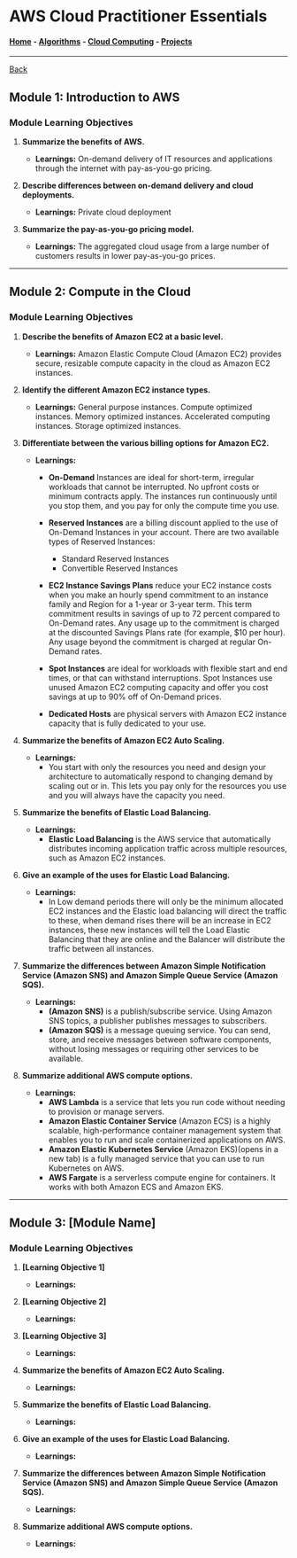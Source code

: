 # AWS Cloud Practitioner Essentials

#### [Home](index.md) - [Algorithms](Algorithms.md) - [Cloud Computing](CloudComputing.md) - [Projects](Projects.md)
---
[Back](CloudComputing.md)


## Module 1: Introduction to AWS

### Module Learning Objectives

1. **Summarize the benefits of AWS.**
    - **Learnings:** 
    On-demand delivery of IT resources and applications through the internet with pay-as-you-go pricing.

2. **Describe differences between on-demand delivery and cloud deployments.**
    - **Learnings:** 
    Private cloud deployment

3. **Summarize the pay-as-you-go pricing model.**
    - **Learnings:** 
    The aggregated cloud usage from a large number of customers results in lower pay-as-you-go prices.

---

## Module 2: Compute in the Cloud

### Module Learning Objectives

1. **Describe the benefits of Amazon EC2 at a basic level.**
    - **Learnings:** 
    Amazon Elastic Compute Cloud (Amazon EC2) provides secure, resizable compute capacity in the cloud as Amazon EC2 instances. 

2. **Identify the different Amazon EC2 instance types.**
    - **Learnings:** 
    General purpose instances.
    Compute optimized instances.
    Memory optimized instances.
    Accelerated computing instances.
    Storage optimized instances.

3. **Differentiate between the various billing options for Amazon EC2.**
    - **Learnings:** 
        - **On-Demand** Instances are ideal for short-term, irregular workloads that cannot be interrupted. No upfront costs or minimum contracts apply. The instances run continuously until you stop them, and you pay for only the compute time you use.

        - **Reserved Instances** are a billing discount applied to the use of On-Demand Instances in your account. There are two available types of Reserved Instances:

            - Standard Reserved Instances
            - Convertible Reserved Instances
        
        - **EC2 Instance Savings Plans** reduce your EC2 instance costs when you make an hourly spend commitment to an instance family and Region for a 1-year or 3-year term. This term commitment results in savings of up to 72 percent compared to On-Demand rates. Any usage up to the commitment is charged at the discounted Savings Plans rate (for example, $10 per hour). Any usage beyond the commitment is charged at regular On-Demand rates.

        - **Spot Instances** are ideal for workloads with flexible start and end times, or that can withstand interruptions. Spot Instances use unused Amazon EC2 computing capacity and offer you cost savings at up to 90% off of On-Demand prices.

        - **Dedicated Hosts** are physical servers with Amazon EC2 instance capacity that is fully dedicated to your use. 

4. **Summarize the benefits of Amazon EC2 Auto Scaling.**
    - **Learnings:** 
        - You start with only the resources you need and design your architecture to automatically respond to changing demand by scaling out or in. This lets you pay only for the resources you use and you will always have the capacity you need.

5. **Summarize the benefits of Elastic Load Balancing.**
    - **Learnings:** 
        - **Elastic Load Balancing** is the AWS service that automatically distributes incoming application traffic across multiple resources, such as Amazon EC2 instances. 

6. **Give an example of the uses for Elastic Load Balancing.**
    - **Learnings:** 
        - In Low demand periods there will only be the minimum allocated EC2 instances and the Elastic load balancing will direct the traffic to these, when demand rises there will be an increase in EC2 instances, these new instances will tell the Load Elastic Balancing that they are online and the Balancer will distribute the traffic between all instances.

7. **Summarize the differences between Amazon Simple Notification Service (Amazon SNS) and Amazon Simple Queue Service (Amazon SQS).**
    - **Learnings:** 
        - **(Amazon SNS)** is a publish/subscribe service. Using Amazon SNS topics, a publisher publishes messages to subscribers.
        - **(Amazon SQS)** is a message queuing service. You can send, store, and receive messages between software components, without losing messages or requiring other services to be available.

8. **Summarize additional AWS compute options.**
    - **Learnings:** 
        - **AWS Lambda** is a service that lets you run code without needing to provision or manage servers. 
        - **Amazon Elastic Container Service** (Amazon ECS) is a highly scalable, high-performance container management system that enables you to run and scale containerized applications on AWS. 
        - **Amazon Elastic Kubernetes Service** (Amazon EKS)(opens in a new tab) is a fully managed service that you can use to run Kubernetes on AWS. 
        - **AWS Fargate** is a serverless compute engine for containers. It works with both Amazon ECS and Amazon EKS.

---

## Module 3: [Module Name]

### Module Learning Objectives

1. **[Learning Objective 1]**
    - **Learnings:** 

2. **[Learning Objective 2]**
    - **Learnings:** 

3. **[Learning Objective 3]**
    - **Learnings:** 

4. **Summarize the benefits of Amazon EC2 Auto Scaling.**
    - **Learnings:** 

5. **Summarize the benefits of Elastic Load Balancing.**
    - **Learnings:** 

6. **Give an example of the uses for Elastic Load Balancing.**
    - **Learnings:** 

6. **Summarize the differences between Amazon Simple Notification Service (Amazon SNS) and Amazon Simple Queue Service (Amazon SQS).**
    - **Learnings:** 

7. **Summarize additional AWS compute options.**
    - **Learnings:** 
